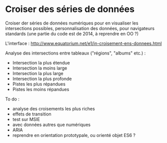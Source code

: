 Croiser des séries de données
==================


Croiser der séries de données numériques pour en visualiser les intersections possibles, personnalisation des données, pour navigateurs standards (une partie du code est de 2014, à reprendre en OO ?)

L'interface : http://www.equatorium.net/e1/in-croisement-ens-donnees.html

<!-- Une note de présentation : http://interfacteur.blogspot.fr/2016/01/croiser-donnees.html -->

 Analyse des intersections entre tableaux ("régions", "albums" etc.) :
* Intersection la plus étendue
* Intersection la moins large
* Intersection la plus large
* Intersection la plus profonde
* Pistes les plus répandues
* Pistes les moins répandues

To do :
* analyse des croisements les plus riches
* effets de transition
* test sur MSIE
* avec données autres que numériques
* ARIA
* reprendre en orientation prototypale, ou orienté objet ES6 ?